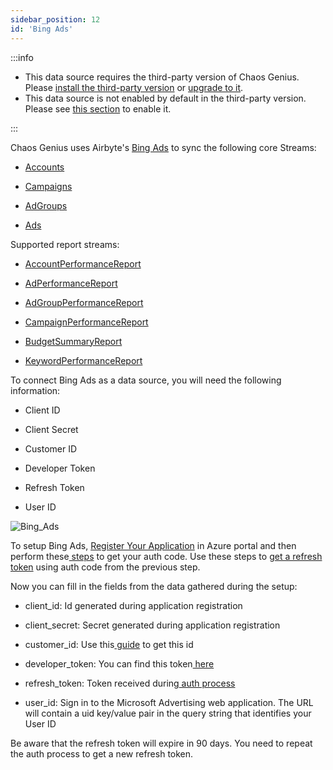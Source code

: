 ```yaml
---
sidebar_position: 12
id: 'Bing Ads'
---
```


:::info

- This data source requires the third-party version of Chaos Genius.
  Please [install the third-party version](/Quick_Start/install.md#third-party-installation) or [upgrade to it](/Operator_Guides/upgrading_cg.md#from-the-default-installation-to-third-party-installation).
- This data source is not enabled by default in the third-party version. Please see [this section](/Operator_Guides/Configuration/config-params.md#enabling-third-party-data-sources) to enable it.

:::

Chaos Genius uses Airbyte's [Bing Ads](https://docs.airbyte.io/integrations/sources/bing-ads) to sync the following core Streams:

-   [Accounts](https://docs.microsoft.com/en-us/advertising/customer-management-service/searchaccounts?view=bingads-13)

-   [Campaigns](https://docs.microsoft.com/en-us/advertising/campaign-management-service/getcampaignsbyaccountid?view=bingads-13)

-   [AdGroups](https://docs.microsoft.com/en-us/advertising/campaign-management-service/getadgroupsbycampaignid?view=bingads-13)

-   [Ads](https://docs.microsoft.com/en-us/advertising/campaign-management-service/getadsbyadgroupid?view=bingads-13)

Supported report streams:

-   [AccountPerformanceReport](https://docs.microsoft.com/en-us/advertising/reporting-service/accountperformancereportrequest?view=bingads-13)

-   [AdPerformanceReport](https://docs.microsoft.com/en-us/advertising/reporting-service/adperformancereportrequest?view=bingads-13)

-   [AdGroupPerformanceReport](https://docs.microsoft.com/en-us/advertising/reporting-service/adgroupperformancereportrequest?view=bingads-13)

-   [CampaignPerformanceReport](https://docs.microsoft.com/en-us/advertising/reporting-service/campaignperformancereportrequest?view=bingads-13)

-   [BudgetSummaryReport](https://docs.microsoft.com/en-us/advertising/reporting-service/budgetsummaryreportrequest?view=bingads-13)

-   [KeywordPerformanceReport](https://docs.microsoft.com/en-us/advertising/reporting-service/keywordperformancereportrequest?view=bingads-13)

To connect Bing Ads as a data source, you will need the following information:

-   Client ID

-   Client Secret

-   Customer ID

-   Developer Token

-   Refresh Token

-   User ID

![Bing_Ads](/img/connecting-to-data-sources/bingads.png)

To setup Bing Ads, [Register Your Application](https://docs.microsoft.com/en-us/advertising/guides/authentication-oauth-register?view=bingads-13) in Azure portal and then perform these[  steps](https://docs.microsoft.com/en-us/advertising/guides/authentication-oauth-consent?view=bingads-13l) to get your auth code. Use these steps to [get a refresh token](https://docs.microsoft.com/en-us/advertising/guides/authentication-oauth-get-tokens?view=bingads-13) using auth code from the previous step.

Now you can fill in the fields from the data gathered during the setup:

-   client_id: Id generated during application registration

-   client_secret: Secret generated during application registration

-   customer_id: Use this[  guide](https://docs.microsoft.com/en-us/advertising/guides/get-started?view=bingads-13#get-ids) to get this id

-   developer_token: You can find this token[  here](https://docs.microsoft.com/en-us/advertising/guides/get-started?view=bingads-13#get-developer-token)

-   refresh_token: Token received during[  auth process](https://docs.microsoft.com/en-us/advertising/guides/authentication-oauth?view=bingads-13)

-   user_id: Sign in to the Microsoft Advertising web application. The URL will contain a uid key/value pair in the query string that identifies your User ID

Be aware that the refresh token will expire in 90 days. You need to repeat the auth process to get a new refresh token.
